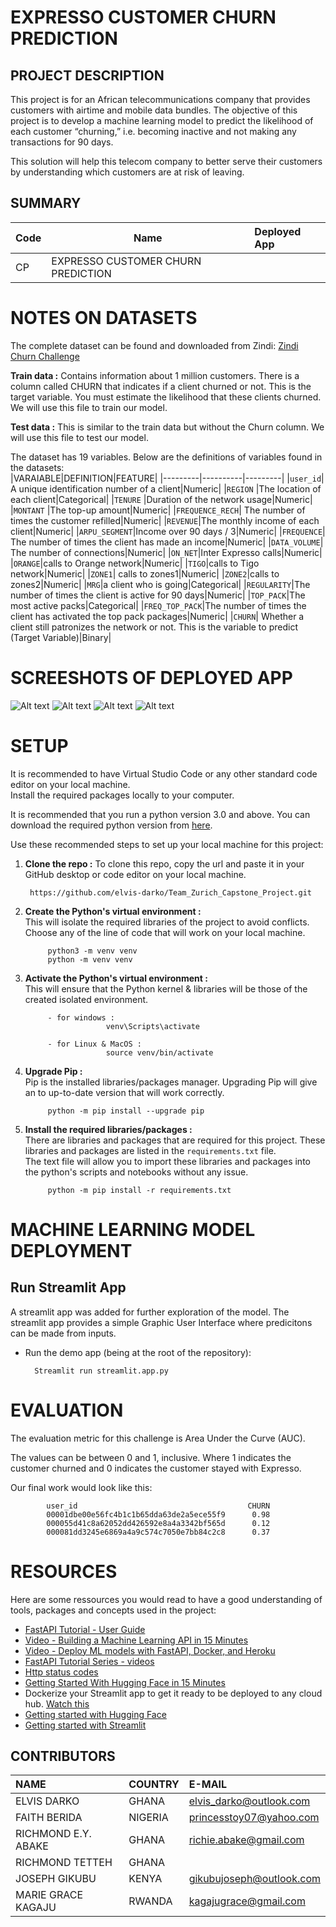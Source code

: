 # EXPRESSO CUSTOMER CHURN PREDICTION

## PROJECT DESCRIPTION
This project is for an African telecommunications company that provides customers with airtime and mobile data bundles. The objective of this project is to develop a machine learning model to predict the likelihood of each customer “churning,” i.e. becoming inactive and not making any transactions for 90 days.

This solution will help this telecom company to better serve their customers by understanding which customers are at risk of leaving.

## SUMMARY
| Code      | Name        |   Deployed App |
|-----------|-------------|:------|
|CP         | EXPRESSO CUSTOMER CHURN PREDICTION  |           | [STREAMLIT](https://teamzurich.streamlit.app/)|



# NOTES ON DATASETS
The complete dataset  can be found and downloaded from Zindi: [Zindi Churn Challenge](https://zindi.africa/competitions/customer-churn-prediction-challenge-for-azubian)
<br />

**Train data :** Contains information about 1 million customers. There is a column called CHURN that indicates if a client churned or not. This is the target variable. You must estimate the likelihood that these clients churned. We will use this file to train our model.

**Test data :** This is similar to the train data but without the Churn column. We will use this file to test our model.

The dataset has 19 variables. Below are the definitions of variables found in the datasets:<br />
|VARAIABLE|DEFINITION|FEATURE|
|---------|----------|---------|
|`user_id`| A  unique identification number of a client|Numeric|
|`REGION` |The location of each client|Categorical|
|`TENURE` |Duration of the network usage|Numeric|
|`MONTANT` |The top-up amount|Numeric|
|`FREQUENCE_RECH`| The number of times the customer refilled|Numeric|
|`REVENUE`|The monthly income of each client|Numeric|
|`ARPU_SEGMENT`|Income over 90 days / 3|Numeric|
|`FREQUENCE`| The number of times the client has made an income|Numeric|
|`DATA_VOLUME`| The number of connections|Numeric|
|`ON_NET`|Inter Expresso calls|Numeric|
|`ORANGE`|calls to Orange network|Numeric|
|`TIGO`|calls to Tigo network|Numeric|
|`ZONE1`| calls to zones1|Numeric|
|`ZONE2`|calls to zones2|Numeric|
|`MRG`|a client who is going|Categorical|
|`REGULARITY`|The number of times the client is active for 90 days|Numeric|
|`TOP_PACK`|The most active packs|Categorical|
|`FREQ_TOP_PACK`|The number of times the client has activated the top pack packages|Numeric|
|`CHURN`| Whether a client still patronizes the network or not. This is the variable to predict (Target Variable)|Binary|



# SCREESHOTS OF DEPLOYED APP
![Alt text](image-2.png)
![Alt text](image-3.png)
![Alt text](image-4.png)
![Alt text](image-5.png)

# SETUP
It is recommended to have Virtual Studio Code or any other standard code editor on your local machine.<br />Install the required packages locally to your computer.

It is recommended that you run a python version 3.0 and above. 
You can download the required python version from [here](https://www.python.org/downloads/).

Use these recommended steps to set up your local machine for this project:

1. **Clone the repo :** To clone this repo, copy the url and paste it in your GitHub desktop or code editor on your local machine.
        
        https://github.com/elvis-darko/Team_Zurich_Capstone_Project.git

1. **Create the Python's virtual environment :** <br />This will isolate the required libraries of the project to avoid conflicts.<br />Choose any of the line of code that will work on your local machine.

            python3 -m venv venv
            python -m venv venv


2. **Activate the Python's virtual environment :**<br />This will ensure that the Python kernel & libraries will be those of the created isolated environment.

            - for windows : 
                         venv\Scripts\activate

            - for Linux & MacOS :
                         source venv/bin/activate


3. **Upgrade Pip :**<br />Pip is the installed libraries/packages manager. Upgrading Pip will give an to up-to-date version that will work correctly.

            python -m pip install --upgrade pip


4. **Install the required libraries/packages :**<br />There are libraries and packages that are required for this project. These libraries and packages are listed in the `requirements.txt` file.<br />The text file will allow you to import these libraries and packages into the python's scripts and notebooks without any issue.

            python -m pip install -r requirements.txt 

# MACHINE LEARNING MODEL DEPLOYMENT
## Run Streamlit App
A streamlit app was added for further exploration of the model. The streamlit app provides a simple Graphic User Interface where predicitons can be made from inputs.

- Run the demo app (being at the root of the repository):
        
        Streamlit run streamlit.app.py


# EVALUATION
The evaluation metric for this challenge is Area Under the Curve (AUC).

The values can be between 0 and 1, inclusive. Where 1 indicates the customer churned and 0 indicates the customer stayed with Expresso.

Our final work would look like this:

            user_id                                      CHURN
            00001dbe00e56fc4b1c1b65dda63de2a5ece55f9      0.98
            000055d41c8a62052dd426592e8a4a3342bf565d      0.12
            000081dd3245e6869a4a9c574c7050e7bb84c2c8      0.37


# RESOURCES
Here are some ressources you would read to have a good understanding of tools, packages and concepts used in the project:
- [FastAPI Tutorial - User Guide](https://fastapi.tiangolo.com/tutorial/)
- [Video - Building a Machine Learning API in 15 Minutes ](https://youtu.be/C82lT9cWQiA)
- [Video - Deploy ML models with FastAPI, Docker, and Heroku ](https://www.youtube.com/watch?v=h5wLuVDr0oc)
- [FastAPI Tutorial Series - videos](https://www.youtube.com/watch?v=tKL6wEqbyNs&list=PLShTCj6cbon9gK9AbDSxZbas1F6b6C_Mx)
- [Http status codes](https://www.linkedin.com/feed/update/urn:li:activity:7017027658400063488?utm_source=share&utm_medium=member_desktop)
- [Getting Started With Hugging Face in 15 Minutes](https://www.youtube.com/watch?v=QEaBAZQCtwE)
- Dockerize your Streamlit app to get it ready to be deployed to any cloud hub. [Watch this](https://www.youtube.com/watch?v=f6zJwK-pCJo)
- [Getting started with Hugging Face](https://huggingface.co/docs)
- [Getting started with Streamlit](https://docs.streamlit.io/library/get-started)


## CONTRIBUTORS
| NAME  |   COUNTRY |   E-MAIL  |
|:------|:----------|:----------|
|ELVIS DARKO|GHANA|elvis_darko@outlook.com|
|FAITH BERIDA|NIGERIA| princesstoy07@yahoo.com |
|RICHMOND E.Y. ABAKE|GHANA| richie.abake@gmail.com |
|RICHMOND TETTEH| GHANA|  |
|JOSEPH GIKUBU| KENYA|gikubujoseph@outlook.com|
|MARIE GRACE KAGAJU |  RWANDA |  kagajugrace@gmail.com |
